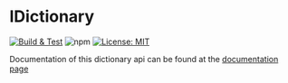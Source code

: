 # IDictionary

[![Build & Test](https://github.com/xamm/IDictionary/actions/workflows/node.js.yml/badge.svg)](https://github.com/xamm/IDictionary/actions/workflows/node.js.yml) ![npm](https://img.shields.io/npm/dt/modern-dictionary) [![License: MIT](https://img.shields.io/badge/License-MIT-yellow.svg)](https://opensource.org/licenses/MIT)

Documentation of this dictionary api can be found at the [documentation page](https://xamm.github.io/IDictionary/)
